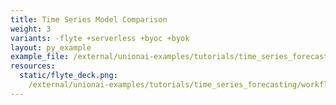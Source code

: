 ```yaml
---
title: Time Series Model Comparison
weight: 3
variants: -flyte +serverless +byoc +byok
layout: py_example
example_file: /external/unionai-examples/tutorials/time_series_forecasting/workflows/time_series_workflow.py
resources:
  static/flyte_deck.png:
    /external/unionai-examples/tutorials/time_series_forecasting/workflows/static/flyte_deck.png
---
```

